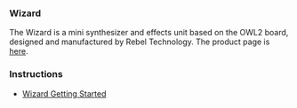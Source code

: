 ### Wizard

The Wizard is a mini synthesizer and effects unit based on the OWL2 board, designed and manufactured by Rebel Technology. The product page is [here](https://www.rebeltech.org/products/wizard).

### Instructions
* [Wizard Getting Started](Wizard_Getting_Started)

